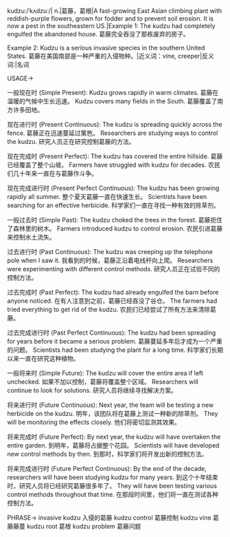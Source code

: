 kudzu:/ˈkʌdzuː/| n.|葛藤，葛根|A fast-growing East Asian climbing plant with reddish-purple flowers, grown for fodder and to prevent soil erosion. It is now a pest in the southeastern US.|Example 1: The kudzu had completely engulfed the abandoned house.  葛藤完全吞没了那栋废弃的房子。

Example 2:  Kudzu is a serious invasive species in the southern United States.  葛藤在美国南部是一种严重的入侵物种。|近义词：vine, creeper|反义词:|名词


USAGE->

一般现在时 (Simple Present):
Kudzu grows rapidly in warm climates.  葛藤在温暖的气候中生长迅速。
Kudzu covers many fields in the South.  葛藤覆盖了南方许多田地。

现在进行时 (Present Continuous):
The kudzu is spreading quickly across the fence. 葛藤正在迅速蔓延过篱笆。
Researchers are studying ways to control the kudzu.  研究人员正在研究控制葛藤的方法。

现在完成时 (Present Perfect):
The kudzu has covered the entire hillside. 葛藤已经覆盖了整个山坡。
Farmers have struggled with kudzu for decades.  农民们几十年来一直在与葛藤作斗争。

现在完成进行时 (Present Perfect Continuous):
The kudzu has been growing rapidly all summer.  整个夏天葛藤一直在快速生长。
Scientists have been searching for an effective herbicide.  科学家们一直在寻找一种有效的除草剂。

一般过去时 (Simple Past):
The kudzu choked the trees in the forest.  葛藤扼住了森林里的树木。
Farmers introduced kudzu to control erosion.  农民引进葛藤来控制水土流失。

过去进行时 (Past Continuous):
The kudzu was creeping up the telephone pole when I saw it. 我看到的时候，葛藤正沿着电线杆向上爬。
Researchers were experimenting with different control methods.  研究人员正在试验不同的控制方法。

过去完成时 (Past Perfect):
The kudzu had already engulfed the barn before anyone noticed.  在有人注意到之前，葛藤已经吞没了谷仓。
The farmers had tried everything to get rid of the kudzu.  农民们已经尝试了所有方法来清除葛藤。

过去完成进行时 (Past Perfect Continuous):
The kudzu had been spreading for years before it became a serious problem.  葛藤蔓延多年后才成为一个严重的问题。
Scientists had been studying the plant for a long time.  科学家们长期以来一直在研究这种植物。


一般将来时 (Simple Future):
The kudzu will cover the entire area if left unchecked.  如果不加以控制，葛藤将覆盖整个区域。
Researchers will continue to look for solutions.  研究人员将继续寻找解决方案。

将来进行时 (Future Continuous):
Next year, the team will be testing a new herbicide on the kudzu.  明年，该团队将在葛藤上测试一种新的除草剂。
They will be monitoring the effects closely.  他们将密切监测其效果。


将来完成时 (Future Perfect):
By next year, the kudzu will have overtaken the entire garden.  到明年，葛藤将占据整个花园。
Scientists will have developed new control methods by then.  到那时，科学家们将开发出新的控制方法。

将来完成进行时 (Future Perfect Continuous):
By the end of the decade, researchers will have been studying kudzu for many years. 到这个十年结束时，研究人员将已经研究葛藤很多年了。
They will have been testing various control methods throughout that time.  在那段时间里，他们将一直在测试各种控制方法。


PHRASE->
invasive kudzu  入侵的葛藤
kudzu control  葛藤控制
kudzu vine  葛藤藤蔓
kudzu root  葛根
kudzu problem  葛藤问题
